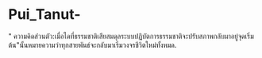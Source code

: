 # Pui_Tanut-
" ความคิดส่วนตัว:เมื่อไดที่ธรรมชาติเสียสมดุลระบบปฏิบัตการธรรมชาติจะปรับสภาพกลับมาอยู่จุดเริ่มต้น"นั้นหมายความว่าทุกสายพันธ์จะกลับมาเริ่มวงจรชีวิตใหม่ทั้งหมด.
